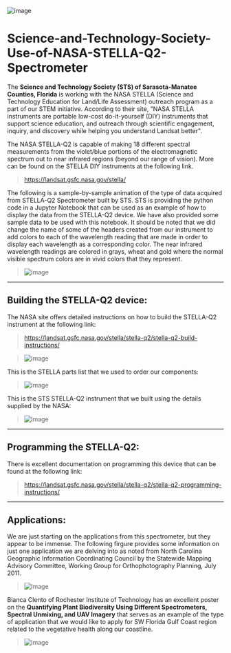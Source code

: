 
![image](sts_nasa.png)

# Science-and-Technology-Society-Use-of-NASA-STELLA-Q2-Spectrometer

The **Science and Technology Society (STS) of Sarasota-Manatee Counties, Florida** is working with the NASA STELLA (Science and Technology Education for Land/Life Assessment) outreach program as a part of our STEM initiative. According to their site, "NASA STELLA instruments are portable low-cost do-it-yourself (DIY) instruments that support science education, and outreach through scientific engagement, inquiry, and discovery while helping you understand Landsat better".

The NASA STELLA-Q2 is capable of making 18 different spectral measurements from the violet/blue portions of the electromagnetic spectrum out to near infrared regions (beyond our range of vision). More can be found on the STELLA DIY instruments at the following link.

>https://landsat.gsfc.nasa.gov/stella/

The following is a sample-by-sample animation of the type of data acquired from STELLA-Q2 Spectrometer built by STS. STS is providing the python code in a Jupyter Notebook that can be used as an example of how to display the data from the STELLA-Q2 device. We have also provided some sample data to be used with this notebook. It should be noted that we did change the name of some of the headers created from our instrument to add colors to each of the wavelength reading that are made in order to display each wavelength as a corresponding color. The near infrared wavelength readings are colored in grays, wheat and gold where the normal visible spectrum colors are in vivid colors that they represent. 

>
>![image](STELLA_color.gif)
>
---
## Building the STELLA-Q2 device:
The NASA site offers detailed instructions on how to build the STELLA-Q2 instrument at the following link:

>https://landsat.gsfc.nasa.gov/stella/stella-q2/stella-q2-build-instructions/

>![image](STELLA_Q2_build.png)

This is the STELLA parts list that we used to order our components:

>![image](STELLA-Q2_parts_list.png)

This is the STS STELLA-Q2 instrument that we built using the details supplied by the NASA:

>![image](STELLA.jpg)
---
## Programming the STELLA-Q2:
There is excellent documentation on programming this device that can be found at the following link:

>https://landsat.gsfc.nasa.gov/stella/stella-q2/stella-q2-programming-instructions/
---
## Applications: 
We are just starting on the applications from this spectrometer, but they appear to be immense. The following firgure provides some information on just one application we are delving into as noted from North Carolina Geographic Information Coordinating Council by the Statewide Mapping Advisory Committee, Working Group for Orthophotography Planning, July 2011.

>![image](STELLA_Applications.png)

Bianca Clento of Rochester Institute of Technology has an excellent poster on the **Quantifying Plant Biodiversity Using Different Spectrometers, Spectral Unmixing, and UAV Imagery** that serves as an example of the type of application that we would like to apply for SW Florida Gulf Coast region related to the vegetative health along our coastline. 

>![image](Cilento_AGU23-scaled.jpg)


